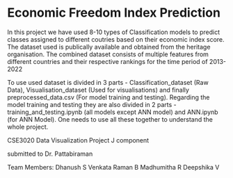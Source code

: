 # Economic Freedom Index Prediction 

In this project we have used 8-10 types of Classification models to predict classes assigned to different coutries based on their economic index score. The dataset used is publically available and obtained from the heritage organisation. The combined dataset consists of multiple features from different countries and their respective rankings for the time period of 2013-2022

To use used dataset is divided in 3 parts - Classification_dataset (Raw Data), Visualisation_dataset (Used for visualisations) and finally preprocessed_data.csv (For model training and testing). Regarding the model training and testing they are also divided in 2 parts - training_and_testing.ipynb (all models except ANN model) and ANN.ipynb (for ANN Model). One needs to use all these together to understand the whole project.

CSE3020 Data Visualization Project 
J component 

submitted to Dr. Pattabiraman


Team Members:
Dhanush S
Venkata Raman B
Madhumitha R 
Deepshika V
